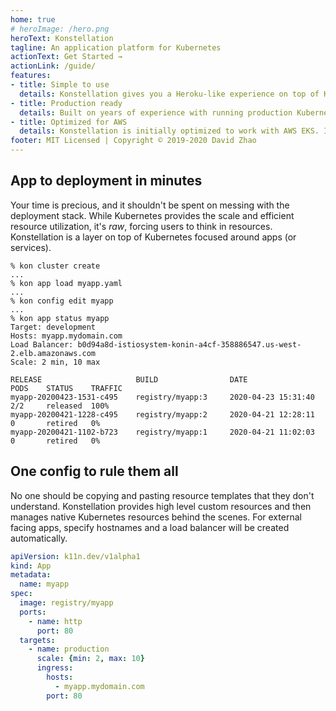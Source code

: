 ```yaml
---
home: true
# heroImage: /hero.png
heroText: Konstellation
tagline: An application platform for Kubernetes
actionText: Get Started →
actionLink: /guide/
features:
- title: Simple to use
  details: Konstellation gives you a Heroku-like experience on top of Kubernetes. A fully featured CLI that allows you to manage every aspect of your app deployment. New apps are deployed in minutes with minimal configuration.
- title: Production ready
  details: Built on years of experience with running production Kubernetes clusters. Konstellation provides an integrated stack including load balancing, autoscaling, and release management.
- title: Optimized for AWS
  details: Konstellation is initially optimized to work with AWS EKS. It helps you to set up and manage secure EKS clusters, nodepools, VPCs, and load balancers.
footer: MIT Licensed | Copyright © 2019-2020 David Zhao
---
```

## App to deployment in minutes

Your time is precious, and it shouldn't be spent on messing with the deployment stack. While Kubernetes provides the scale and efficient resource utilization, it's *raw*, forcing users to think in resources. Konstellation is a layer on top of Kubernetes focused around apps (or services).

```text
% kon cluster create
...
% kon app load myapp.yaml
...
% kon config edit myapp
...
% kon app status myapp
Target: development
Hosts: myapp.mydomain.com
Load Balancer: b0d94a8d-istiosystem-konin-a4cf-358886547.us-west-2.elb.amazonaws.com
Scale: 2 min, 10 max

RELEASE                     BUILD                DATE                   PODS    STATUS    TRAFFIC
myapp-20200423-1531-c495    registry/myapp:3     2020-04-23 15:31:40    2/2     released  100%
myapp-20200421-1228-c495    registry/myapp:2     2020-04-21 12:28:11    0       retired   0%
myapp-20200421-1102-b723    registry/myapp:1     2020-04-21 11:02:03    0       retired   0%
```

## One config to rule them all

No one should be copying and pasting resource templates that they don't understand. Konstellation provides high level custom resources and then manages native Kubernetes resources behind the scenes. For external facing apps, specify hostnames and a load balancer will be created automatically.

```yaml
apiVersion: k11n.dev/v1alpha1
kind: App
metadata:
  name: myapp
spec:
  image: registry/myapp
  ports:
    - name: http
      port: 80
  targets:
    - name: production
      scale: {min: 2, max: 10}
      ingress:
        hosts:
          - myapp.mydomain.com
        port: 80
```
